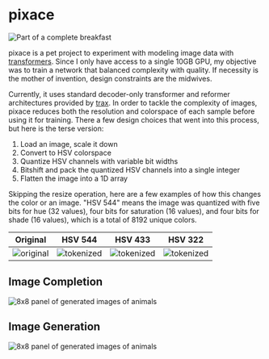 # pixace

![Part of a complete breakfast](https://raw.githubusercontent.com/vishnubob/pixace/media/ttt-collage.jpg)

pixace is a pet project to experiment with modeling image data with [transformers](https://arxiv.org/abs/1706.03762).  Since I only have access to a single 10GB GPU, my objective was to train a network that balanced complexity with quality.  If necessity is the mother of invention, design constraints are the midwives.


Currently, it uses standard decoder-only transformer and reformer architectures provided by [trax](https://github.com/google/trax).  In order to tackle the complexity of images, pixace reduces both the resolution and colorspace of each sample before using it for training.  There a few design choices that went into this process, but here is the terse version:

1. Load an image, scale it down
2. Convert to HSV colorspace
3. Quantize HSV channels with variable bit widths
4. Bitshift and pack the quantized HSV channels into a single integer
5. Flatten the image into a 1D array

Skipping the resize operation, here are a few examples of how this changes the color or an image.  "HSV 544" means the image was quantized with five bits for hue (32 values), four bits for saturation (16 values), and four bits for shade (16 values), which is a total of 8192 unique colors.

| Original | HSV 544 | HSV 433 | HSV 322 |
| -------- | ------- | ------- | ------- |
| ![original](https://raw.githubusercontent.com/vishnubob/pixace/media/media/token_orig.jpg) | ![tokenized](https://raw.githubusercontent.com/vishnubob/pixace/media/media/token_5-4-4.jpg) | ![tokenized](https://raw.githubusercontent.com/vishnubob/pixace/media/media/token_4-3-3.jpg) | ![tokenized](https://raw.githubusercontent.com/vishnubob/pixace/media/media/token_3-2-2.jpg) |

## Image Completion

![8x8 panel of generated images of animals](https://raw.githubusercontent.com/vishnubob/pixace/media/fill-in-example.jpg)

## Image Generation

![8x8 panel of generated images of animals](https://raw.githubusercontent.com/vishnubob/pixace/media/media/zoo-smol.jpg)

